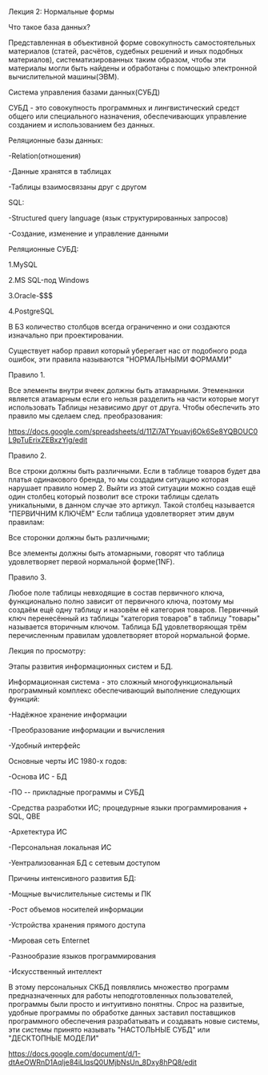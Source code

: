 Лекция 2: Нормальные формы

Что такое база данных?

Представленная в объективной форме совокупность самостоятельных материалов (статей, расчётов, судебных решений и иных подобных материалов), систематизированных таким образом, чтобы эти материалы могли быть найдены и обработаны с помощью электронной вычислительной машины(ЭВМ).

Система управления базами данных(СУБД)

СУБД - это совокупность программных и лингвистический средст общего или специального назначения, обеспечивающих управление созданием и использованием без данных.

Реляционные базы данных:

 -Relation(отношения)

 -Данные хранятся в таблицах

 -Таблицы взаимосвязаны друг с другом

SQL:

 -Structured query language (язык структурированных запросов)

 -Создание, изменение и управление данными

Реляционные СУБД:

1.MySQL 

2.MS SQL-под Windows 

3.Oracle-$$$

4.PostgreSQL

В БЗ количество столбцов всегда ограниченно и они создаются изначально при проектировании.

Существует набор правил который уберегает нас от подобного рода ошибок, эти правила называются "НОРМАЛЬНЫМИ ФОРМАМИ"

Правило 1.

Все элементы внутри ячеек должны быть атамарными. Этеменанки является атамарным если его нельзя разделить на части которые могут использовать Таблицы независимо друг от друга.
Чтобы обеспечить это правило мы сделаем след. преобразования:

https://docs.google.com/spreadsheets/d/11Zi7ATYpuavj6Ok6Se8YQBOUC0L9pTuErixZEBxzYig/edit

Правило 2.

Все строки должны быть различными. Если в таблице товаров будет два платья одинакового бренда, то мы создадим ситуацию которая нарушает правило номер 2. Выйти из этой ситуации можно создав ещё один столбец который позволит все строки таблицы сделать уникальными, в данном случае это артикул.
Такой столбец называется "ПЕРВИЧНИМ КЛЮЧЁМ"
Если таблица удовлетворяет этим двум правилам:

 Все сторонки должны быть различными;

 Все элементы должны быть атомарными, говорят что таблица удовлетворяет первой нормальной форме(1NF).

Правило 3.

Любое поле таблицы невходящие в состав первичного ключа, функционально полно зависит от первичного ключа, поэтому мы создаём ещё одну таблицу и назовём её категория товаров.
Первичный ключ перенесённый из таблицы "категория товаров" в таблицу "товары" называется вторичным ключом.
Таблица БД удовлетворяющая трём перечисленным правилам удовлетворяет второй нормальной форме.

Лекция по просмотру:

Этапы развития информационных систем и БД.

Информационная система - это сложный многофункциональный программный комплекс обеспечивающий выполнение следующих функций:

 -Надёжное хранение информации
 
 -Преобразование информации и вычисления

 -Удобный интерфейс

Основные черты ИС 1980-х годов:

 -Основа ИС - БД

 -ПО -- прикладные программы и СУБД

 -Средства разработки ИС; процедурные языки программирования + SQL, QBE

 -Архетектура ИС

 -Персональная локальная ИС
  
 -Уентрализованная БД с сетевым доступом

Причины интенсивного развития БД:

 -Мощные вычислительные системы и ПК

 -Рост объемов носителей информации

 -Устройства хранения прямого доступа

 -Мировая сеть Enternet

 -Разнообразие языков программирования 

 -Искусственный интеллект 

В этому персональных СКБД появлялись множество программ предназначенных для работы неподготовленных пользователей, программы были просто и интуитивно понятны. Спрос на развитые, удобные программы по обработке данных заставил поставщиков программного обеспечения разрабатывать и создавать новые системы, эти системы принято называть "НАСТОЛЬНЫЕ СУБД" или "ДЕСКТОПНЫЕ МОДЕЛИ"

https://docs.google.com/document/d/1-dtAeOWRnD1Aqlje84iLlqsQ0UMjbNsUn_8Dxy8hPQ8/edit




